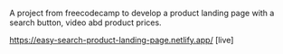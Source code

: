A project from freecodecamp to develop a product landing page with a search button, video abd product prices.

https://easy-search-product-landing-page.netlify.app/ [live]